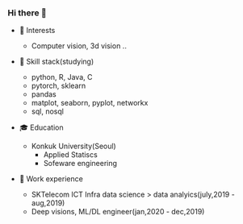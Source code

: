 ### Hi there 👋

<!--
**statjuns/statjuns** is a ✨ _special_ ✨ repository because its `README.md` (this file) appears on your GitHub profile.

- 🔭 I’m currently working on 
- 🌱 I’m currently learning ...
- 👯 I’m looking to collaborate on ...
- 🤔 I’m looking for help with ...
- 💬 Ask me about ...
- 📫 How to reach me: ...
- 😄 Pronouns: ...
- ⚡ Fun fact: ...
-->

- 👼 Interests
  - Computer vision, 3d vision .. 

- 📓 Skill stack(studying)
  - python, R, Java, C
  - pytorch, sklearn
  - pandas
  - matplot, seaborn, pyplot, networkx
  - sql, nosql

- 🎓 Education
  - Konkuk University(Seoul)
    - Applied Statiscs
    - Sofeware engineering

- 🔭 Work experience
  - SKTelecom ICT Infra data science > data analyics(july,2019 - aug,2019)
  - Deep visions, ML/DL engineer(jan,2020 - dec,2019)
